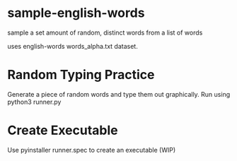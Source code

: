 # sample-english-words
sample a set amount of random, distinct words from a list of words

uses english-words words_alpha.txt dataset.

# Random Typing Practice
Generate a piece of random words and type them out graphically.
Run using python3 runner.py

# Create Executable
Use pyinstaller runner.spec to create an executable (WIP)

